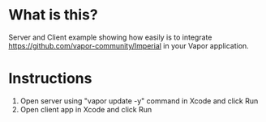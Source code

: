 # What is this?

Server and Client example showing how easily is to integrate <https://github.com/vapor-community/Imperial> in your Vapor application. 

# Instructions

1. Open server using "vapor update -y" command in Xcode and click Run
2. Open client app in Xcode and click Run
